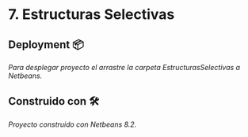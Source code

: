# 7. Estructuras Selectivas

## Deployment 📦

_Para desplegar proyecto el arrastre la carpeta EstructurasSelectivas a Netbeans._

## Construido con 🛠️

_Proyecto construido con Netbeans 8.2._
